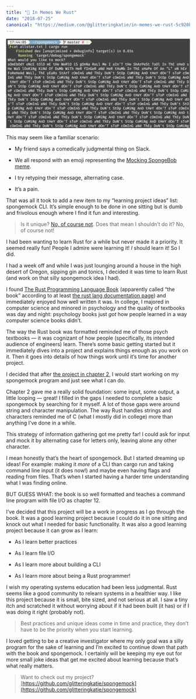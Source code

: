 ```yaml
---
title: "🧽 In Memes We Rust"
date: "2018-07-25"
canonical: "https://medium.com/@glitteringkatie/in-memes-we-rust-5c920b1e9af7"
---
```


![Screenshot of the lyrics of Smash Mouth's All Star ran through spongemock](./theydontstop.jpg)

This may seem like a familiar scenario:

- My friend says a comedically judgmental thing on Slack.

- We all respond with an emoji representing the [Mocking SpongeBob meme](https://knowyourmeme.com/memes/mocking-spongebob).

- I try retyping their message, alternating case.

- It’s a pain.

That was all it took to add a new item to my “learning project ideas” list: spongemock CLI. It’s simple enough to be done in one sitting but is dumb and frivolous enough where I find it fun and interesting.

> Is it unique? [No, of course not](https://github.com/search?p=1&q=spongemock&type=Repositories). Does that mean I shouldn’t do it? No, of course not!

I had been wanting to learn Rust for a while but never made it a priority. It seemed really fun! People I admire were learning it! _I_ should learn it! So I did.

I had a week off and while I was just lounging around a house in the high desert of Oregon, sipping gin and tonics, I decided it was time to learn Rust (and work on that silly spongemock idea I had).

I found [The Rust Programming Language Book](https://doc.rust-lang.org/book/index.html) (apparently called “the book” according to at least [the rust lang documentation page](https://doc.rust-lang.org/)) and immediately enjoyed how well written it was. In college, I majored in computer science and minored in psychology and the quality of textbooks was day and night: psychology books just _got_ how people learned in a way computer science books didn’t.

The way the Rust book was formatted reminded me of those psych textbooks — it was cognizant of how people (specifically, its intended audience of engineers) learn. There’s some basic getting started but it immediately dives into a project and explains things enough as you work on it. Then it goes into details of how things work until it’s time for another project.

I decided that after [the project in chapter 2](https://doc.rust-lang.org/book/second-edition/ch02-00-guessing-game-tutorial.html), I would start working on my spongemock program and just see what I can do.

Chapter 2 gave me a really solid foundation: some input, some output, a little looping — great! I filled in the gaps I needed to complete a basic spongemock by searching for it myself. A lot of those gaps were around string and character manipulation. The way Rust handles strings and characters reminded me of C (what I mostly did in college) more than anything I’ve done in a while.

This strategy of information gathering got me pretty far! I could ask for input and mock it by alternating case for letters only, leaving alone any other character.

I mean honestly that’s the heart of spongemock. But I started dreaming up ideas! For example: making it _more_ of a CLI than cargo run and taking command line input (it does now!) and maybe even having flags and reading from files. That’s when I started having a harder time understanding what I was finding online.

BUT GUESS WHAT: the book is so well formatted and teaches a command line program with file I/O as chapter 12.

I’ve decided that this project will be a work in progress as I go through the book. It was a good learning project because I could do it in one sitting and knock out what I needed for basic functionality. It was also a good learning project because it can grow as I learn:

- As I learn better practices

- As I learn file I/O

- As I learn more about building a CLI

- As I learn more about being a Rust programmer!

I wish my operating systems education had been less judgmental. Rust seems like a good community to relearn systems in a healthier way. I like this project because it is small, bite sized, and not serious at all. I saw a tiny itch and scratched it without worrying about if it had been built (it has) or if I was doing it right (probably not).

> Best practices and unique ideas come in time and practice, they don’t have to be the priority when you start learning.

I loved getting to be a creative investigator where my only goal was a silly program for the sake of learning and I’m excited to continue down that path with the book and spongemock. I certainly will be keeping my eye out for more small joke ideas that get me excited about learning because that’s what really matters.

> Want to check out my project? [https://github.com/glitteringkatie/spongemock](https://github.com/glitteringkatie/spongemock)
